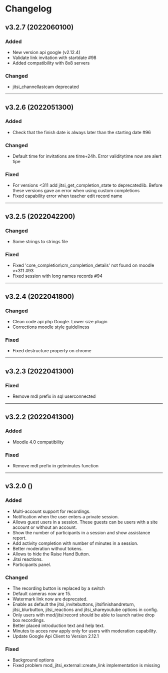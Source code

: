 # Changelog
## v3.2.7 (2022060100)
### Added
 * New version api google (v2.12.4)
 * Validate link invitation with startdate #98
 * Added compatibility with 8x8 servers
### Changed
 * jitsi_channellastcam deprecated

---

## v3.2.6 (2022051300)
### Added
 * Check that the finish date is always later than the starting date #96
### Changed
 * Default time for invitations are time+24h. Error validitytime now are alert tipe
### Fixed
 * For versions <311 add jitsi_get_completion_state to deprecatedlib. Before these versions gave an error when using custom completions
 * Fixed capability error when teacher edit record name
 
---

## v3.2.5 (2022042200)
### Changed
 * Some strings to strings file
### Fixed
 * Fixed 'core_completion\cm_completion_details' not found on moodle v<311 #93
 * Fixed session with long names records #94

---

## v3.2.4 (2022041800)
### Changed
 * Clean code api php Google. Lower size plugin
 * Corrections moodle style guideliness
### Fixed
 * Fixed destructure property on chrome

---

## v3.2.3 (2022041300)
### Fixed
 * Remove mdl prefix in sql userconnected

---

## v3.2.2 (2022041300)
### Added
 * Moodle 4.0 compatibility
### Fixed
 * Remove mdl prefix in getminutes function

---

## v3.2.0 ()
### Added
* Multi-account support for recordings.
* Notification when the user enters a private session.
* Allows guest users in a session. These guests can be users with a site account or without an account.
* Show the number of participants in a session and show assistance report.
* Add activity completion with number of minutes in a session.
* Better moderation without tokens.
* Allows to hide the Raise Hand Button.
* Jitsi reactions.
* Participants panel.
### Changed
* The recording button is replaced by a switch
* Default cameras now are 15.
* Watermark link now are deprecated.
* Enable as default the jitsi_invitebuttons, jitsifinishandreturn, jitsi_blurbutton, jitsi_reactions and jitsi_shareyoutube options in config.
* Only users with mod/jitsi:record should be able to launch native drop box recordings.
* Better placed introduction text and help text.
* Minutes to acces now apply only for users with moderation capability.
* Update Google Api Client to Version 2.12.1
### Fixed
* Background options 
* Fixed problem mod_jitsi_external::create_link implementation is missing
